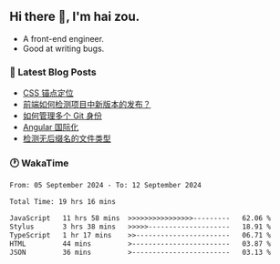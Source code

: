 ## Hi there 👋, I'm hai zou.

- A front-end engineer.
- Good at writing bugs.

### 📖 Latest Blog Posts
<!-- BLOG-POST-LIST:START -->
- [CSS 锚点定位](https://blog.izou.top/css/anchor-position/)
- [前端如何检测项目中新版本的发布？](https://blog.izou.top/angular/version-update/)
- [如何管理多个 Git 身份](https://blog.izou.top/git/multi-git-identity/)
- [Angular 国际化](https://blog.izou.top/angular/i18n/)
- [检测无后缀名的文件类型](https://blog.izou.top/js/filetype-check/)
<!-- BLOG-POST-LIST:END -->

### 🕐 WakaTime
<!--START_SECTION:waka-->

```txt
From: 05 September 2024 - To: 12 September 2024

Total Time: 19 hrs 16 mins

JavaScript   11 hrs 58 mins  >>>>>>>>>>>>>>>>---------   62.06 %
Stylus       3 hrs 38 mins   >>>>>--------------------   18.91 %
TypeScript   1 hr 17 mins    >>-----------------------   06.71 %
HTML         44 mins         >------------------------   03.87 %
JSON         36 mins         >------------------------   03.13 %
```

<!--END_SECTION:waka-->
